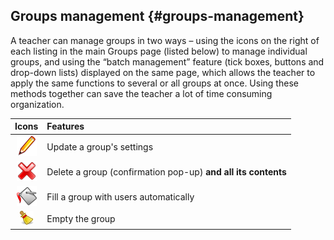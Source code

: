 ## Groups management {#groups-management}

A teacher can manage groups in two ways – using the icons on the right of each listing in the main Groups page (listed below) to manage individual groups, and using the “batch management” feature (tick boxes, buttons and drop-down lists) displayed on the same page, which allows the teacher to apply the same functions to several or all groups at once. Using these methods together can save the teacher a lot of time consuming organization.

| Icons | Features |
| :-: | :-- |
| ![](../assets/graphics287.png) | Update a group&#039;s settings |
| ![](../assets/images219.png) | Delete a group (confirmation pop-up) **and all its contents** |
| ![](../assets/images220.png) | Fill a group with users automatically |
| ![](../assets/graphics289.png) | Empty the group |

